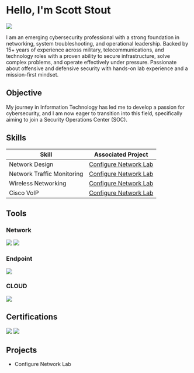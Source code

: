 # Hello, I'm Scott Stout
<a href="https://linkedin.com/in/scott-e-stout/"><img src="https://img.shields.io/badge/-LinkedIn-0072b1?&style=for-the-badge&logo=linkedin&logoColor=white" /></a>

I am an emerging cybersecurity professional with a strong foundation in networking, system troubleshooting, and operational leadership. Backed by 15+ years of experience across military, telecommunications, and technology roles with a proven ability to secure infrastructure, solve complex problems, and operate effectively under pressure. Passionate about offensive and defensive security with hands-on lab experience and a mission-first mindset. 

## Objective

My journey in Information Technology has led me to develop a passion for cybersecurity, and I am now eager to transition into this field, specifically aiming to join a Security Operations Center (SOC).

## Skills

| Skill                                         | Associated Project         |
|-----------------------------------------------|----------------------------|
| Network Design                                | <a href="https://drive.google.com/">Configure Network Lab</a>|
| Network Traffic Monitoring                    | <a href="https://drive.google.com/">Configure Network Lab</a>|
| Wireless Networking                           | <a href="https://drive.google.com/">Configure Network Lab</a>|
| Cisco VoIP                                    | <a href="https://drive.google.com/">Configure Network Lab</a>|


## Tools

### Network
<div>
    <img src="https://img.shields.io/badge/-Wireshark-1679A7?&style=for-the-badge&logo=Wireshark&logoColor=white" />
    <img src="https://img.shields.io/badge/-NMAP-8A2BE2?&style=for-the-badge&logo=NMAP&logoColor=white" />
</div>

### Endpoint
<div>
    <img src="https://img.shields.io/badge/-Microsoft_Defender_for_Endpoint-00A4EF?&style=for-the-badge&logo=Microsoft&logoColor=white" />
</div>

### CLOUD
<div>
    <img src="https://img.shields.io/badge/AZURE-blue" />
</div>

## Certifications
<div>
<img src="https://img.shields.io/badge/-Security%2B-FF0000?&style=for-the-badge&logo=CompTIA&logoColor=white" />
<img src="https://img.shields.io/badge/-AZ_900-007ACC?&style=for-the-badge&logo=Microsoft&logoColor=white" />
</div>

## Projects
- Configure Network Lab
